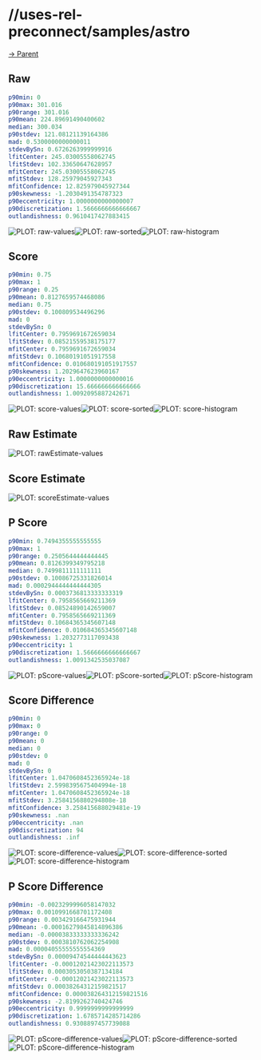 
# //uses-rel-preconnect/samples/astro

[→ Parent](../..)


## Raw


```yaml
p90min: 0
p90max: 301.016
p90range: 301.016
p90mean: 224.89691490400602
median: 300.034
p90stdev: 121.08121139164386
mad: 0.5300000000000011
stdevBySn: 0.6726263999999916
lfitCenter: 245.03005558062745
lfitStdev: 102.33650647628957
mfitCenter: 245.03005558062745
mfitStdev: 128.25979045927343
mfitConfidence: 12.825979045927344
p90skewness: -1.2030491354787323
p90eccentricity: 1.0000000000000007
p90discretization: 1.5666666666666667
outlandishness: 0.9610417427883415

```

![PLOT: raw-values](./raw/values.svg)![PLOT: raw-sorted](./raw/sorted.svg)![PLOT: raw-histogram](./raw/histogram.svg)
## Score


```yaml
p90min: 0.75
p90max: 1
p90range: 0.25
p90mean: 0.8127659574468086
median: 0.75
p90stdev: 0.100809534496296
mad: 0
stdevBySn: 0
lfitCenter: 0.7959691672659034
lfitStdev: 0.08521559538175177
mfitCenter: 0.7959691672659034
mfitStdev: 0.10680191051917558
mfitConfidence: 0.010680191051917557
p90skewness: 1.2029647623960167
p90eccentricity: 1.0000000000000016
p90discretization: 15.666666666666666
outlandishness: 1.0092095887242671

```

![PLOT: score-values](./score/values.svg)![PLOT: score-sorted](./score/sorted.svg)![PLOT: score-histogram](./score/histogram.svg)
## Raw Estimate

![PLOT: rawEstimate-values](./rawEstimate/values.svg)
## Score Estimate

![PLOT: scoreEstimate-values](./scoreEstimate/values.svg)
## P Score


```yaml
p90min: 0.7494355555555555
p90max: 1
p90range: 0.2505644444444445
p90mean: 0.8126399349795218
median: 0.7499811111111111
p90stdev: 0.10086725331826014
mad: 0.0002944444444444305
stdevBySn: 0.0003736813333333319
lfitCenter: 0.7958565669211369
lfitStdev: 0.08524890142659007
mfitCenter: 0.7958565669211369
mfitStdev: 0.10684365345607148
mfitConfidence: 0.010684365345607148
p90skewness: 1.2032773117093438
p90eccentricity: 1
p90discretization: 1.5666666666666667
outlandishness: 1.0091342535037087

```

![PLOT: pScore-values](./pScore/values.svg)![PLOT: pScore-sorted](./pScore/sorted.svg)![PLOT: pScore-histogram](./pScore/histogram.svg)
## Score Difference


```yaml
p90min: 0
p90max: 0
p90range: 0
p90mean: 0
median: 0
p90stdev: 0
mad: 0
stdevBySn: 0
lfitCenter: 1.0470608452365924e-18
lfitStdev: 2.5998395675404994e-18
mfitCenter: 1.0470608452365924e-18
mfitStdev: 3.2584156880294808e-18
mfitConfidence: 3.258415688029481e-19
p90skewness: .nan
p90eccentricity: .nan
p90discretization: 94
outlandishness: .inf

```

![PLOT: score-difference-values](./score-difference/values.svg)![PLOT: score-difference-sorted](./score-difference/sorted.svg)![PLOT: score-difference-histogram](./score-difference/histogram.svg)
## P Score Difference


```yaml
p90min: -0.0023299996058147032
p90max: 0.0010991668701172408
p90range: 0.003429166475931944
p90mean: -0.00016279845814896386
median: -0.00003833333333336242
p90stdev: 0.0003810762062254908
mad: 0.00004055555555554369
stdevBySn: 0.00009474544444443623
lfitCenter: -0.00012021423022113573
lfitStdev: 0.0003053050387134184
mfitCenter: -0.00012021423022113573
mfitStdev: 0.00038264312159821517
mfitConfidence: 0.000038264312159821516
p90skewness: -2.8199262740424746
p90eccentricity: 0.9999999999999999
p90discretization: 1.6785714285714286
outlandishness: 0.9308897457739088

```

![PLOT: pScore-difference-values](./pScore-difference/values.svg)![PLOT: pScore-difference-sorted](./pScore-difference/sorted.svg)![PLOT: pScore-difference-histogram](./pScore-difference/histogram.svg)